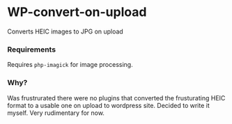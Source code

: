 # WP-convert-on-upload
Converts HEIC images to JPG on upload

### Requirements

Requires `php-imagick` for image processing. 

### Why?

Was frustrurated there were no plugins that converted the frusturating HEIC format to a usable one on upload to wordpress site. Decided to write it myself. Very rudimentary for now. 
